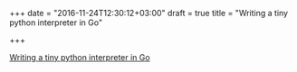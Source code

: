 +++
date = "2016-11-24T12:30:12+03:00"
draft = true
title = "Writing a tiny python interpreter in Go"

+++

<p><a href="https://sbinet.github.io/posts/2016-09-09-tiny-interpreter">Writing a tiny python interpreter in Go</a></p>
